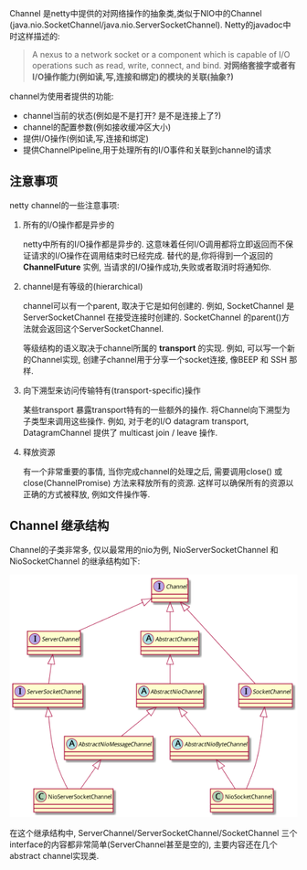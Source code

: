 Channel 是netty中提供的对网络操作的抽象类,类似于NIO中的Channel (java.nio.SocketChannel/java.nio.ServerSocketChannel). Netty的javadoc中时这样描述的:

> A nexus to a network socket or a component which is capable of I/O operations such as read, write, connect, and bind.
> **对网络套接字或者有I/O操作能力(例如读,写,连接和绑定)的模块的关联(抽象?)**

channel为使用者提供的功能:

- channel当前的状态(例如是不是打开? 是不是连接上了?)
- channel的配置参数(例如接收缓冲区大小)
- 提供I/O操作(例如读,写,连接和绑定)
- 提供ChannelPipeline,用于处理所有的I/O事件和关联到channel的请求

## 注意事项

netty channel的一些注意事项:

1. 所有的I/O操作都是异步的

	netty中所有的I/O操作都是异步的. 这意味着任何I/O调用都将立即返回而不保证请求的I/O操作在调用结束时已经完成. 替代的是,你将得到一个返回的 **ChannelFuture** 实例, 当请求的I/O操作成功,失败或者取消时将通知你.

2. channel是有等级的(hierarchical)

	channel可以有一个parent, 取决于它是如何创建的. 例如, SocketChannel 是 ServerSocketChannel 在接受连接时创建的. SocketChannel 的parent()方法就会返回这个ServerSocketChannel.

	等级结构的语义取决于channel所属的 **transport** 的实现. 例如, 可以写一个新的Channel实现, 创建子channel用于分享一个socket连接, 像BEEP 和 SSH 那样.

3. 向下溯型来访问传输特有(transport-specific)操作

	某些transport 暴露transport特有的一些额外的操作. 将Channel向下溯型为子类型来调用这些操作. 例如, 对于老的I/O datagram transport, DatagramChannel 提供了 multicast join / leave 操作.

4. 释放资源

	有一个非常重要的事情, 当你完成channel的处理之后, 需要调用close() 或 close(ChannelPromise) 方法来释放所有的资源. 这样可以确保所有的资源以正确的方式被释放, 例如文件操作等.

## Channel 继承结构

Channel的子类非常多, 仅以最常用的nio为例, NioServerSocketChannel 和 NioSocketChannel 的继承结构如下:

![nio channels](./image/nio_channels.png)

在这个继承结构中, ServerChannel/ServerSocketChannel/SocketChannel 三个interface的内容都非常简单(ServerChannel甚至是空的), 主要内容还在几个abstract channel实现类.

